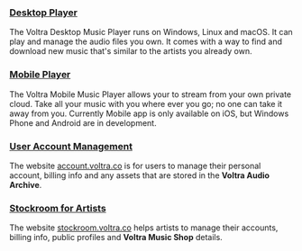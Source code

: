 ### [Desktop Player](/desktop)

The Voltra Desktop Music Player runs on Windows, Linux and macOS. It can play
and manage the audio files you own. It comes with a way to find and download
new music that's similar to the artists you already own.

### [Mobile Player](/mobile)

The Voltra Mobile Music Player allows your to stream from your own private
cloud. Take all your music with you where ever you go; no one can take it away
from you. Currently Mobile app is only available on iOS, but Windows Phone and Android
are in development.

### [User Account Management](/account)

The website [account.voltra.co][0] is for users to manage their personal
account, billing info and any assets that are stored in the **Voltra Audio
Archive**.

### [Stockroom for Artists](/stockroom)

The website [stockroom.voltra.co][1] helps artists to manage their accounts,
billing info, public profiles and **Voltra Music Shop** details.

[0]:https://account.voltra.co
[1]:https://stockroom.voltra.co
